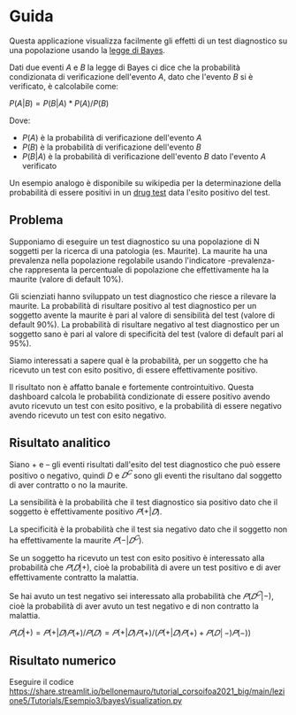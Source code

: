 # Guida

Questa applicazione visualizza facilmente gli effetti di un test diagnostico 
su una popolazione usando la [legge di Bayes](https://en.wikipedia.org/wiki/Bayes%27_theorem). 

Dati due eventi $A$ e $B$ la legge di Bayes ci dice che la probabilità condizionata 
di verificazione dell'evento $A$, dato che l'evento $B$ si è verificato, è calcolabile come: 

$P(A|B) = P(B|A) * P(A) / P(B)$

Dove: 
- $P(A)$ è la probabilità di verificazione dell'evento $A$
- $P(B)$ è la probabilità di verificazione dell'evento $B$
- $P(B|A)$ è la probabilità di verificazione dell'evento $B$ dato l'evento $A$ verificato

Un esempio analogo è disponibile su wikipedia
per la determinazione della probabilità di essere positivi in un
[drug test](https://en.wikipedia.org/wiki/Bayes%27_theorem#Drug_testing)
data l'esito positivo del test.

## Problema
Supponiamo di eseguire un test diagnostico su una popolazione di N soggetti per la ricerca di 
una patologia (es. Maurite). La maurite ha una prevalenza nella popolazione 
regolabile usando l'indicatore -prevalenza- che rappresenta la percentuale di popolazione che 
effettivamente ha la maurite (valore di default 10%). 

Gli scienziati hanno sviluppato un test diagnostico che riesce a rilevare la maurite. 
La probabilità di risultare positivo al test diagnostico per un soggetto avente la maurite 
è pari al valore di sensibilità del test (valore di default 90%). 
La probabilità di risultare negativo al test diagnostico per un soggetto sano è pari al 
valore di specificità del test (valore di default pari al 95%).

Siamo interessati a sapere qual è la probabilità, per un soggetto che ha ricevuto un test 
con esito positivo, di essere effettivamente positivo. 

Il risultato non è affatto banale e fortemente controintuitivo. 
Questa dashboard calcola le probabilità condizionate di essere positivo avendo avuto ricevuto 
un test con esito positivo, e la probabilità di essere negativo avendo ricevuto un test con esito negativo. 

## Risultato analitico

Siano $+$ e $–$ gli eventi risultati dall'esito del test diagnostico che può essere positivo o negativo, 
quindi $D$ e $𝐷^𝐶$ sono gli eventi the risultano dal soggetto di aver contratto o no la maurite. 

La sensibilità è la probabilità che il test diagnostico sia positivo dato che il soggetto è effettivamente positivo $𝑃(+|𝐷)$. 

La specificità è la probabilità che il test sia negativo dato che il soggetto non ha effettivamente la maurite $𝑃(−|𝐷^𝐶)$.

Se un soggetto ha ricevuto un test con esito positivo è interessato alla probabilità che $𝑃(𝐷|+)$, 
cioè la probabilità di avere un test positivo e di aver effettivamente contratto la malattia. 

Se hai avuto un test negativo sei interessato alla probabilità che $𝑃(𝐷^𝐶 |−)$, 
cioè la probabilità di aver avuto un test negativo e di non contratto la malattia. 

$𝑃(𝐷|+) = 𝑃(+|𝐷) 𝑃(+) / 𝑃(𝐷) = 𝑃(+|𝐷)𝑃(+) / (𝑃(+|𝐷)𝑃(+)+𝑃(𝐷│−)𝑃(−))$

## Risultato numerico

Eseguire il codice 
https://share.streamlit.io/bellonemauro/tutorial_corsoifoa2021_big/main/lezione5/Tutorials/Esempio3/bayesVisualization.py

